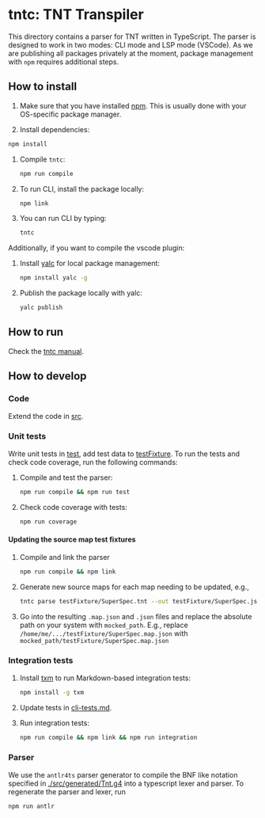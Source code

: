 # tntc: TNT Transpiler

This directory contains a parser for TNT written in TypeScript. The parser
is designed to work in two modes: CLI mode and LSP mode (VSCode). As we are
publishing all packages privately at the moment, package management with
`npm` requires additional steps.

## How to install

 1. Make sure that you have installed [npm][]. This is usually done with your
 OS-specific package manager.

 1. Install dependencies:

   ```sh
   npm install
   ```

 1. Compile `tntc`:

    ```sh
    npm run compile
    ```

 1. To run CLI, install the package locally:

    ```sh
    npm link
    ```

 1. You can run CLI by typing:

    ```sh
    tntc
    ```

Additionally, if you want to compile the vscode plugin:

 1. Install [yalc][] for local package management:

    ```sh
    npm install yalc -g
    ```

 1. Publish the package locally with yalc:

    ```sh
    yalc publish
    ```

## How to run

Check the [tntc manual](../doc/tntc.md).

## How to develop

### Code

Extend the code in [src](./src).

### Unit tests

Write unit tests in [test](./test), add test data to
[testFixture](./testFixture). To run the tests and check code coverage, run the
following commands:

 1. Compile and test the parser:

    ```sh
    npm run compile && npm run test
    ```

 1. Check code coverage with tests:

    ```sh
    npm run coverage
    ```

#### Updating the source map test fixtures

  1. Compile and link the parser

     ```sh
     npm run compile && npm link
     ```

  1. Generate new source maps for each map needing to be updated, e.g.,

     ```sh
     tntc parse testFixture/SuperSpec.tnt --out testFixture/SuperSpec.json --source-map testFixture/SuperSpec.map.json
     ```

  1. Go into the resulting `.map.json` and `.json` files and replace the
     absolute path on your system with `mocked_path`. E.g., replace
     `/home/me/.../testFixture/SuperSpec.map.json` with
     `mocked_path/testFixture/SuperSpec.map.json`

### Integration tests

 1. Install [txm][] to run Markdown-based integration tests:

    ```sh
    npm install -g txm
    ```

 1. Update tests in [cli-tests.md](./cli-tests.md).

 1. Run integration tests:

    ```sh
    npm run compile && npm link && npm run integration
    ```

[npm]: https://en.wikipedia.org/wiki/Npm_(software)
[yalc]: https://www.npmjs.com/package/yalc
[txm]: https://www.npmjs.com/package/txm

### Parser

We use the `antlr4ts` parser generator to compile the BNF like notation specified
in [./src/generated/Tnt.g4](./src/generated/Tnt.g4) into a typescript lexer and
parser. To regenerate the parser and lexer, run

``` sh
npm run antlr
```
